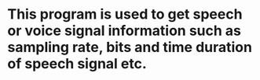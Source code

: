 # This program is used to get speech or voice signal information such as sampling rate, bits and time duration of speech signal etc.

